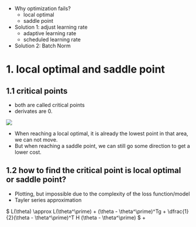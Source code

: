 + Why optimization fails?
  - local optimal
  - saddle point
+ Solution 1: adjust learning rate
  - adaptive learning rate
  - scheduled learning rate
+ Solution 2: Batch Norm

# 1. local optimal and saddle point
## 1.1 critical points
+ both are called critical points
+ derivates are 0.

![](https://www.offconvex.org/assets/saddle/minmaxsaddle.png)

+ When reaching a local optimal, it is already the lowest point in that area, we can not move.
+ But when reaching a saddle point, we can still go some direction to get a lower cost.

## 1.2 how to find the critical point is local optimal or saddle point?
+ Plotting, but impossible due to the complexity of the loss function/model
+ Tayler series approximation

$
L(\theta)  \approx L(\theta^\prime)  + (\theta - \theta^\prime)^Tg + \dfrac{1}{2}(\theta - \theta^\prime)^T H (\theta - \theta^\prime)
$
+ 
